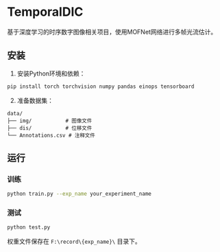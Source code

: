 # TemporalDIC

基于深度学习的时序数字图像相关项目，使用MOFNet网络进行多帧光流估计。

## 安装

1. 安装Python环境和依赖：
```bash
pip install torch torchvision numpy pandas einops tensorboard
```

2. 准备数据集：
```
data/
├── img/           # 图像文件
├── dis/           # 位移文件
└── Annotations.csv # 注释文件
```

## 运行

### 训练
```bash
python train.py --exp_name your_experiment_name
```

### 测试
```bash
python test.py
```

权重文件保存在 `F:\record\{exp_name}\` 目录下。 